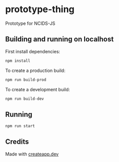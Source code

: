 # prototype-thing

Prototype for NCIDS-JS

## Building and running on localhost

First install dependencies:

```sh
npm install
```

To create a production build:

```sh
npm run build-prod
```

To create a development build:

```sh
npm run build-dev
```

## Running

```sh
npm run start
```

## Credits

Made with [createapp.dev](https://createapp.dev/)

